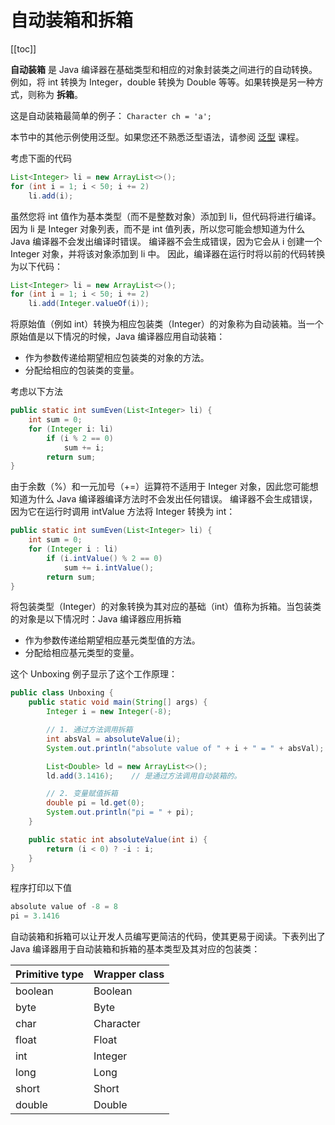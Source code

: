 # 自动装箱和拆箱
[[toc]]

**自动装箱** 是 Java 编译器在基础类型和相应的对象封装类之间进行的自动转换。
例如，将 int 转换为 Integer，double 转换为 Double 等等。如果转换是另一种方式，则称为 **拆箱**。

这是自动装箱最简单的例子： `Character ch = 'a';`

本节中的其他示例使用泛型。如果您还不熟悉泛型语法，请参阅 [泛型](../generics/) 课程。

考虑下面的代码

```java
List<Integer> li = new ArrayList<>();
for (int i = 1; i < 50; i += 2)
    li.add(i);
```

虽然您将 int 值作为基本类型（而不是整数对象）添加到 li，但代码将进行编译。
因为 li 是 Integer 对象列表，而不是 int 值列表，所以您可能会想知道为什么 Java 编译器不会发出编译时错误。
编译器不会生成错误，因为它会从 i 创建一个 Integer 对象，并将该对象添加到 li 中。
因此，编译器在运行时将以前的代码转换为以下代码：

```java
List<Integer> li = new ArrayList<>();
for (int i = 1; i < 50; i += 2)
    li.add(Integer.valueOf(i));
```

将原始值（例如 int）转换为相应包装类（Integer）的对象称为自动装箱。当一个原始值是以下情况的时候，Java 编译器应用自动装箱：

* 作为参数传递给期望相应包装类的对象的方法。
* 分配给相应的包装类的变量。

考虑以下方法

```java
public static int sumEven(List<Integer> li) {
    int sum = 0;
    for (Integer i: li)
        if (i % 2 == 0)
            sum += i;
        return sum;
}
```

由于余数（%）和一元加号（+=）运算符不适用于 Integer 对象，因此您可能想知道为什么 Java 编译器编译方法时不会发出任何错误。
编译器不会生成错误，因为它在运行时调用 intValue 方法将 Integer 转换为 int：

```java
public static int sumEven(List<Integer> li) {
    int sum = 0;
    for (Integer i : li)
        if (i.intValue() % 2 == 0)
            sum += i.intValue();
        return sum;
}
```

将包装类型（Integer）的对象转换为其对应的基础（int）值称为拆箱。当包装类的对象是以下情况时：Java 编译器应用拆箱

* 作为参数传递给期望相应基元类型值的方法。
* 分配给相应基元类型的变量。

这个 Unboxing 例子显示了这个工作原理：

```java
public class Unboxing {
    public static void main(String[] args) {
        Integer i = new Integer(-8);

        // 1. 通过方法调用拆箱
        int absVal = absoluteValue(i);
        System.out.println("absolute value of " + i + " = " + absVal);

        List<Double> ld = new ArrayList<>();
        ld.add(3.1416);    // 是通过方法调用自动装箱的。

        // 2. 变量赋值拆箱
        double pi = ld.get(0);
        System.out.println("pi = " + pi);
    }

    public static int absoluteValue(int i) {
        return (i < 0) ? -i : i;
    }
}
```

程序打印以下值

```java
absolute value of -8 = 8
pi = 3.1416
```

自动装箱和拆箱可以让开发人员编写更简洁的代码，使其更易于阅读。下表列出了 Java 编译器用于自动装箱和拆箱的基本类型及其对应的包装类：


| Primitive type | Wrapper class |
|----------------|---------------|
| boolean        | Boolean       |
| byte           | Byte          |
| char           | Character     |
| float          | Float         |
| int            | Integer       |
| long           | Long          |
| short          | Short         |
| double         | Double        |
